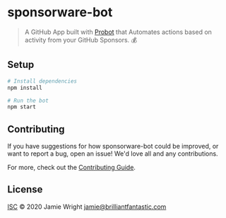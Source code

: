 # sponsorware-bot

> A GitHub App built with [Probot](https://github.com/probot/probot) that Automates actions based on activity from your GitHub Sponsors. :moneybag:

## Setup

```sh
# Install dependencies
npm install

# Run the bot
npm start
```

## Contributing

If you have suggestions for how sponsorware-bot could be improved, or want to report a bug, open an issue! We'd love all and any contributions.

For more, check out the [Contributing Guide](CONTRIBUTING.md).

## License

[ISC](LICENSE) © 2020 Jamie Wright <jamie@brilliantfantastic.com>
